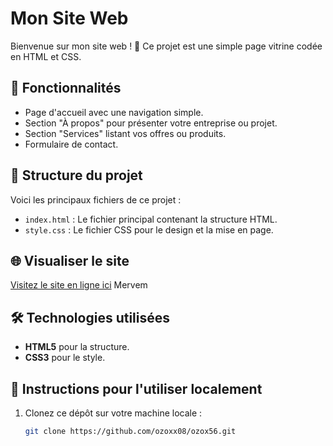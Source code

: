 # Mon Site Web

Bienvenue sur mon site web ! 🎉 Ce projet est une simple page vitrine codée en HTML et CSS. 

## 🚀 Fonctionnalités
- Page d'accueil avec une navigation simple.
- Section "À propos" pour présenter votre entreprise ou projet.
- Section "Services" listant vos offres ou produits.
- Formulaire de contact.

## 📁 Structure du projet
Voici les principaux fichiers de ce projet :
- `index.html` : Le fichier principal contenant la structure HTML.
- `style.css` : Le fichier CSS pour le design et la mise en page.

## 🌐 Visualiser le site
[Visitez le site en ligne ici](https://ozoxx08.github.io/ozox56/)
Mervem

## 🛠️ Technologies utilisées
- **HTML5** pour la structure.
- **CSS3** pour le style.

## 📖 Instructions pour l'utiliser localement
1. Clonez ce dépôt sur votre machine locale :
   ```bash
   git clone https://github.com/ozoxx08/ozox56.git
